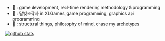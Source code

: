 
<!--
**suhyeokkim/suhyeokkim** is a ✨ _special_ ✨ repository because its `README.md` (this file) appears on your GitHub profile.

Here are some ideas to get you started:

- 🔭 I’m currently working on ...
- 🌱 I’m currently learning ...
- 👯 I’m looking to collaborate on ...
- 🤔 I’m looking for help with ...
- 💬 Ask me about ...
- 📫 How to reach me: ...
- 😄 Pronouns: ...
- ⚡ Fun fact: ...
-->

- 🌱 : game development, real-time rendering methodology & programming
- 🏃 : 달빛조각사 in XLGames, game programming, graphics api programming	
- 🎯 : structural things, philosophy of mind, chase my [archetypes](https://en.wikipedia.org/wiki/Jungian_archetypes)

[![github stats](https://github-readme-stats.vercel.app/api?username=suhyeokkim)](https://github.com/suhyeokkim/github-readme-stats)
